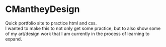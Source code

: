 # CMantheyDesign
Quick portfolio site to practice html and css.   
I wanted to make this to not only get some practice, but to also show some of my art/design work that I am currently in the process of learning to expand.
